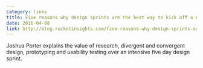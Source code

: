 ```yaml
---
category: links
title: Five reasons why design sprints are the best way to kick off a new product initiative
date: 2016-04-08
link: http://blog.rocketinsights.com/five-reasons-why-design-sprints-are-the-best-way-to-kick-off-a-new-client-relationship/
---
```


Joshua Porter explains the value of research, divergent and convergent design, prototyping and usability testing over an intensive five day design sprint.
